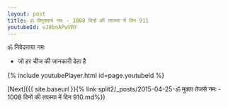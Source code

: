 ```yaml
---
layout: post
title: ॐ विमुक्ताय नमः - 1008 दिनों की तपस्या में दिन 911
youtubeId: vJ8bnAPwVRY
---
```

 
 
 ॐ निवेदनाया नमः  
 
 -  जो हर चीज की जानकारी देता है 
 
  
 
  
 
 
 
 
 
 


{% include youtubePlayer.html id=page.youtubeId %}
 
[Next]({{ site.baseurl }}{% link  split2/_posts/2015-04-25-ॐ मुक्ता तेजसे नमः - 1008 दिनों की तपस्या में दिन 910.md%})
 
